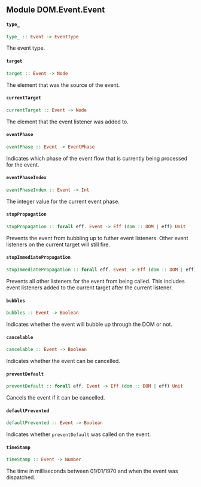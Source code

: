 ## Module DOM.Event.Event

#### `type_`

``` purescript
type_ :: Event -> EventType
```

The event type.

#### `target`

``` purescript
target :: Event -> Node
```

The element that was the source of the event.

#### `currentTarget`

``` purescript
currentTarget :: Event -> Node
```

The element that the event listener was added to.

#### `eventPhase`

``` purescript
eventPhase :: Event -> EventPhase
```

Indicates which phase of the event flow that is currently being processed
for the event.

#### `eventPhaseIndex`

``` purescript
eventPhaseIndex :: Event -> Int
```

The integer value for the current event phase.

#### `stopPropagation`

``` purescript
stopPropagation :: forall eff. Event -> Eff (dom :: DOM | eff) Unit
```

Prevents the event from bubbling up to futher event listeners. Other event
listeners on the current target will still fire.

#### `stopImmediatePropagation`

``` purescript
stopImmediatePropagation :: forall eff. Event -> Eff (dom :: DOM | eff) Unit
```

Prevents all other listeners for the event from being called. This includes
event listeners added to the current target after the current listener.

#### `bubbles`

``` purescript
bubbles :: Event -> Boolean
```

Indicates whether the event will bubble up through the DOM or not.

#### `cancelable`

``` purescript
cancelable :: Event -> Boolean
```

Indicates whether the event can be cancelled.

#### `preventDefault`

``` purescript
preventDefault :: forall eff. Event -> Eff (dom :: DOM | eff) Unit
```

Cancels the event if it can be cancelled.

#### `defaultPrevented`

``` purescript
defaultPrevented :: Event -> Boolean
```

Indicates whether `preventDefault` was called on the event.

#### `timeStamp`

``` purescript
timeStamp :: Event -> Number
```

The time in milliseconds between 01/01/1970 and when the event was
dispatched.



